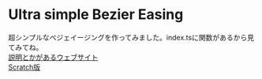 # Ultra simple Bezier Easing
超シンプルなベジェイージングを作ってみました。index.tsに関数があるから見てみてね。  
[説明とかがあるウェブサイト](https://xxxfreezerxxx.github.io/Simple_Bezier_Easing/)  
[Scratch版](https://scratch.mit.edu/projects/823964070/)